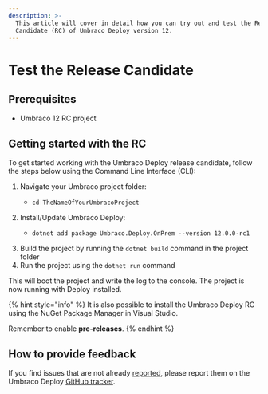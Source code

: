 ```yaml
---
description: >-
  This article will cover in detail how you can try out and test the Release
  Candidate (RC) of Umbraco Deploy version 12.
---
```


# Test the Release Candidate

## Prerequisites

* Umbraco 12 RC project

## Getting started with the RC

To get started working with the Umbraco Deploy release candidate, follow the steps below using the Command Line Interface (CLI):

1. Navigate your Umbraco project folder:
   * ```
     cd TheNameOfYourUmbracoProject
     ```
2. Install/Update Umbraco Deploy:
   * ```aspnet
     dotnet add package Umbraco.Deploy.OnPrem --version 12.0.0-rc1
     ```
3. Build the project by running the `dotnet build` command in the project folder
4. Run the project using the `dotnet run` command

This will boot the project and write the log to the console. The project is now running with Deploy installed.

{% hint style="info" %}
It is also possible to install the Umbraco Deploy RC using the NuGet Package Manager in Visual Studio.

Remember to enable **pre-releases**.
{% endhint %}

## How to provide feedback

If you find issues that are not already [reported](https://github.com/umbraco/Umbraco.Deploy.Issues/issues?q=is%3Aopen+is%3Aissue+label%3Aproject%2Fv12+), please report them on the Umbraco Deploy [GitHub tracker](https://github.com/umbraco/Umbraco.Deploy.Issues/issues/new?assignees=\&labels=\&projects=\&template=1\_Bug.md).
